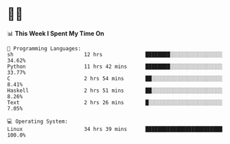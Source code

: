 # 👨‍💻
<!--START_SECTION:waka-->
📊 **This Week I Spent My Time On** 

```text
💬 Programming Languages: 
sh                       12 hrs              ████████░░░░░░░░░░░░░░░░░   34.62% 
Python                   11 hrs 42 mins      ████████░░░░░░░░░░░░░░░░░   33.77% 
C                        2 hrs 54 mins       ██░░░░░░░░░░░░░░░░░░░░░░░   8.41% 
Haskell                  2 hrs 51 mins       ██░░░░░░░░░░░░░░░░░░░░░░░   8.26% 
Text                     2 hrs 26 mins       █░░░░░░░░░░░░░░░░░░░░░░░░   7.05%

💻 Operating System: 
Linux                    34 hrs 39 mins      █████████████████████████   100.0%

```


<!--END_SECTION:waka-->
